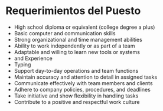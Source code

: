 # Requerimientos del Puesto

- High school diploma or equivalent (college degree a plus)
- Basic computer and communication skills
- Strong organizational and time management abilities
- Ability to work independently or as part of a team
- Adaptable and willing to learn new tools or systems
- and Experience
- Typing
- Support day-to-day operations and team functions
- Maintain accuracy and attention to detail in assigned tasks
- Communicate effectively with team members and clients
- Adhere to company policies, procedures, and deadlines
- Take initiative and show flexibility in handling tasks
- Contribute to a positive and respectful work culture
